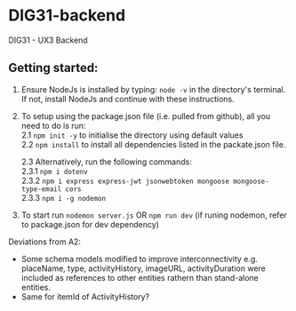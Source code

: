 # DIG31-backend
DIG31 - UX3 Backend

## Getting started:

1. Ensure NodeJs is installed by typing: `node -v` in the directory's terminal. If not, install NodeJs and continue with these instructions.

2. To setup using the package.json file (i.e. pulled from github), all you need to do is run:  
    2.1 `npm init -y` to initialise the directory using default values  
    2.2 `npm install` to install all dependencies listed in the packate.json file.  

    2.3 Alternatively, run the following commands:  
            2.3.1 `npm i dotenv`  
            2.3.2 `npm i express express-jwt jsonwebtoken mongoose mongoose-type-email cors`  
            2.3.3 `npm i -g nodemon`  

3. To start run `nodemon server.js` OR `npm run dev` (if runing nodemon, refer to package.json for dev dependency)

Deviations from A2:
- Some schema models modified to improve interconnectivity e.g. placeName, type, activityHistory, imageURL, activityDuration were included as references to other entities rathern than stand-alone entities.
- Same for itemId of ActivityHistory?